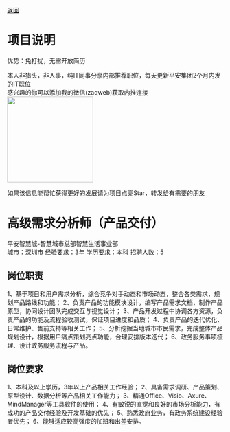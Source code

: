 [返回](../)

# 项目说明

优势：免打扰，无需开放简历

本人非猎头，非人事，纯IT同事分享内部推荐职位，每天更新平安集团2个月内发的IT职位  
感兴趣的你可以添加我的微信(zaqweb)获取内推连接  
<img src="https://github.com/zaqweb/PA-IT-JOBS/blob/master/WechatICode.jpeg"  height="200" width="200">

如果该信息能帮忙获得更好的发展请为项目点亮Star，转发给有需要的朋友

# 高级需求分析师（产品交付）
平安智慧城-智慧城市总部智慧生活事业部  
城市：深圳市 经验要求：3年 学历要求：本科  招聘人数：5

## 岗位职责
1、基于项目和用户需求分析，综合竞争对手动态和市场动态，整合各类需求，规划产品路线和功能；
2、负责产品的功能模块设计，编写产品需求文档，制作产品原型，协同设计团队完成交互与视觉设计；
3、产品开发过程中协调各方资源，负责产品的功能及流程验收测试，保证项目进度和品质；
4、负责产品的迭代优化、日常维护、售前支持等相关工作；
5、分析挖掘当地城市市民需求，完成整体产品规划设计，根据用户痛点策划亮点功能，合理安排版本迭代；
6、政务服务事项梳理、设计政务服务流程与产品。

## 岗位要求
1、本科及以上学历，3年以上产品相关工作经验；
2、具备需求调研、产品策划、原型设计、数据分析等产品相关工作能力；
3、精通Office、Visio、Axure、MindManager等工具软件的使用；
4、有敏锐的直觉和良好的市场分析能力，有成功的产品交付经验及开发基础的优先；
5、熟悉政府业务，有政务系统建设经验者优先；
6、能够适应较高强度的加班和出差安排。




